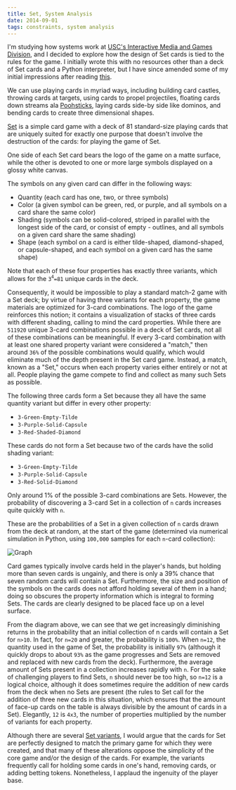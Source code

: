 ```yaml
---
title: Set, System Analysis
date: 2014-09-01
tags: constraints, system analysis
---
```


I'm studying how systems work at [USC's Interactive Media and Games Division](http://interactive.usc.edu), and I decided to explore how the design of Set cards is tied to the rules for the game. I initially wrote this with no resources other than a deck of Set cards and a Python interpreter, but I have since amended some of my initial impressions after reading [this](http://en.wikipedia.org/wiki/Set_(game)).

We can use playing cards in myriad ways, including building card castles, throwing cards at targets, using cards to propel projectiles, floating cards down streams ala [Poohsticks](http://en.wikipedia.org/wiki/Poohsticks), laying cards side-by side like dominos, and bending cards to create three dimensional shapes.

[Set](http://en.wikipedia.org/wiki/Set_(game)) is a simple card game with a deck of 81 standard-size playing cards that are uniquely suited for exactly one purpose that doesn't involve the destruction of the cards: for playing the game of Set.

One side of each Set card bears the logo of the game on a matte surface, while the other is devoted to one or more large symbols displayed on a glossy white canvas.

The symbols on any given card can differ in the following ways:

- Quantity (each card has one, two, or three symbols)
- Color (a given symbol can be green, red, or purple, and all symbols on a card share the same color)
- Shading (symbols can be solid-colored, striped in parallel with the longest side of the card, or consist of empty - outlines, and all symbols on a given card share the same shading)
- Shape (each symbol on a card is either tilde-shaped, diamond-shaped, or capsule-shaped, and each symbol on a given card has the same shape)

Note that each of these four properties has exactly three variants, which allows for the `3`<sup>`4`</sup>`=81` unique cards in the deck.

Consequently, it would be impossible to play a standard match-2 game with a Set deck; by virtue of having three variants for each property, the game materials are optimized for 3-card combinations. The logo of the game reinforces this notion; it contains a visualization of stacks of three cards with different shading, calling to mind the card properties.
While there are `511920` unique 3-card combinations possible in a deck of Set cards, not all of these combinations can be meaningful. If every 3-card combination with at least one shared property variant were considered a "match," then around `36%` of the possible combinations would qualify, which would eliminate much of the depth present in the Set card game. Instead, a match, known as a "Set," occurs when each property varies either entirely or not at all. People playing the game compete to find and collect as many such Sets as possible.

The following three cards form a Set because they all have the same quantity variant but differ in every other property:

- `3-Green-Empty-Tilde`
- `3-Purple-Solid-Capsule`
- `3-Red-Shaded-Diamond`

These cards do not form a Set because two of the cards have the solid shading variant:

- `3-Green-Empty-Tilde`
- `3-Purple-Solid-Capsule`
- `3-Red-Solid-Diamond`

Only around 1% of the possible 3-card combinations are Sets. However, the probability of discovering a 3-card Set in a collection of `n` cards increases quite quickly with `n`.

These are the probabilities of a Set in a given collection of `n` cards drawn from the deck at random, at the start of the game (determined via numerical simulation in Python, using `100,000` samples for each `n`-card collection):

![Graph](2014-09-01-set-analysis/graph.png)

Card games typically involve cards held in the player's hands, but holding more than seven cards is ungainly, and there is only a 39% chance that seven random cards will contain a Set. Furthermore, the size and position of the symbols on the cards does not afford holding several of them in a hand; doing so obscures the property information which is integral to forming Sets. The cards are clearly designed to be placed face up on a level surface.

From the diagram above, we can see that we get increasingly diminishing returns in the probability that an initial collection of n cards will contain a Set for `n>10`. In fact, for `n=20` and greater, the probability is `100%`. When `n=12`, the quantity used in the game of Set, the probability is initially `97%` (although it quickly drops to about `93%` as the game progresses and Sets are removed and replaced with new cards from the deck). Furthermore, the average amount of Sets present in a collection increases rapidly with `n`. For the sake of challenging players to find Sets, `n` should never be too high, so `n=12` is a logical choice, although it does sometimes require the addition of new cards from the deck when no Sets are present (the rules to Set call for the addition of three new cards in this situation, which ensures that the amount of face-up cards on the table is always divisible by the amount of cards in a Set). Elegantly, `12` is `4x3`, the number of properties multiplied by the number of variants for each property.

Although there are several [Set variants](http://magliery.com/Set/SetVariants.html), I would argue that the cards for Set are perfectly designed to match the primary game for which they were created, and that many of these alterations oppose the simplicity of the core game and/or the design of the cards. For example, the variants frequently call for holding some cards in one's hand, removing cards, or adding betting tokens. Nonetheless, I applaud the ingenuity of the player base.
